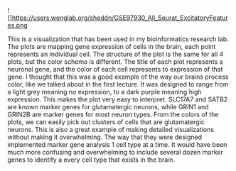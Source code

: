 ![]https://users.wenglab.org/sheddn/GSE97930_All_Seurat_ExcitatoryFeatures.png

This is a visualization that has been used in my bioinformatics research lab. The plots are mapping gene expression of cells in the brain, each point represents an individual cell. The structure of the plot is the same for all 4 plots, but the color scheme is different. The title of each plot represents a neuronal gene, and the color of each cell represents to expression of that gene. I thought that this was a good example of the way our brains process color, like we talked about in the first lecture. It was designed to range from a light grey meaning no expression, to a dark purple meaning high expression. This makes the plot very easy to interpret. SLC17A7 and SATB2 are known marker genes for glutamatergic neurons, while GRIN1 and GRIN2B are marker genes for most neuron types. From the colors of the plots, we can easily pick out clusters of cells that are glutamatergic neurons. This is also a great example of making detailed visualizations without making it overwhelming. The way that they were designed implemented marker gene analysis 1 cell type at a time. It would have been much more confusing and overwhelming to include several dozen marker genes to identify a every cell type that exists in the brain. 

